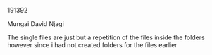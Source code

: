 191392  


Mungai David Njagi                                                                 






The single files are just but a repetition of the files inside the folders however since i had not created folders for the files earlier

